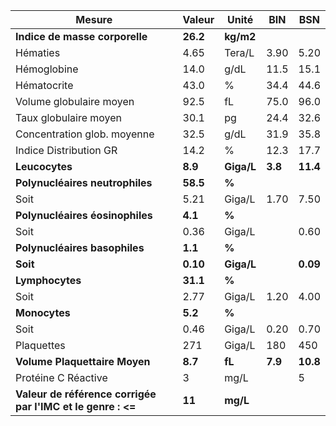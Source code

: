 |                           Mesure                          | Valeur |   Unité  |  BIN  |   BSN  |
|-----------------------------------------------------------|--------|----------|-------|--------|
|               **Indice de masse corporelle**              |**26.2**| **kg/m2**|       |        |
|                          Hématies                         |  4.65  |  Tera/L  |  3.90 |  5.20  |
|                        Hémoglobine                        |  14.0  |   g/dL   |  11.5 |  15.1  |
|                        Hématocrite                        |  43.0  |     %    |  34.4 |  44.6  |
|                  Volume globulaire moyen                  |  92.5  |    fL    |  75.0 |  96.0  |
|                   Taux globulaire moyen                   |  30.1  |    pg    |  24.4 |  32.6  |
|                Concentration glob. moyenne                |  32.5  |   g/dL   |  31.9 |  35.8  |
|                   Indice Distribution GR                  |  14.2  |     %    |  12.3 |  17.7  |
|                       **Leucocytes**                      | **8.9**|**Giga/L**|**3.8**|**11.4**|
|              **Polynucléaires neutrophiles**              |**58.5**|   **%**  |       |        |
|                            Soit                           |  5.21  |  Giga/L  |  1.70 |  7.50  |
|              **Polynucléaires éosinophiles**              | **4.1**|   **%**  |       |        |
|                            Soit                           |  0.36  |  Giga/L  |       |  0.60  |
|               **Polynucléaires basophiles**               | **1.1**|   **%**  |       |        |
|                          **Soit**                         |**0.10**|**Giga/L**|       |**0.09**|
|                      **Lymphocytes**                      |**31.1**|   **%**  |       |        |
|                            Soit                           |  2.77  |  Giga/L  |  1.20 |  4.00  |
|                       **Monocytes**                       | **5.2**|   **%**  |       |        |
|                            Soit                           |  0.46  |  Giga/L  |  0.20 |  0.70  |
|                         Plaquettes                        |   271  |  Giga/L  |  180  |   450  |
|               **Volume Plaquettaire Moyen**               | **8.7**|  **fL**  |**7.9**|**10.8**|
|                    Protéine C Réactive                    |    3   |   mg/L   |       |    5   |
|**Valeur de référence corrigée par l'IMC et le genre : <=**| **11** | **mg/L** |       |        |